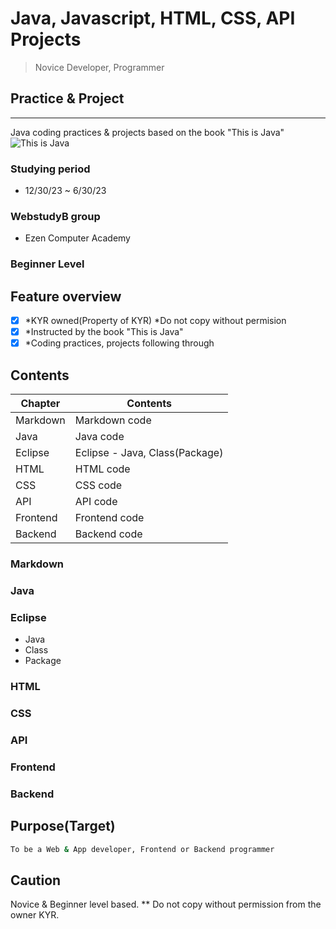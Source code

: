 # Java, Javascript, HTML, CSS, API Projects 

> Novice Developer, Programmer

## Practice & Project
---
Java coding practices & projects based on the book "This is Java"
![This is Java](https://www.hanbit.co.kr/data/books/B4861113361_l.jpg)

### Studying period
- 12/30/23 ~ 6/30/23

### WebstudyB group 
- Ezen Computer Academy

### Beginner Level

## Feature overview

*   [x] *KYR owned(Property of KYR) *Do not copy without permision
*   [x] *Instructed by the book "This is Java" 
*   [x] *Coding practices, projects following through

## Contents
| Chapter | Contents |
|---|---|
| Markdown | Markdown code
| Java | Java code |
| Eclipse | Eclipse - Java, Class(Package)
| HTML | HTML code |
| CSS | CSS code |
| API | API code |
| Frontend | Frontend code |
| Backend | Backend code |

### Markdown

### Java

### Eclipse
  + Java
  + Class
  + Package

### HTML

### CSS

### API 

### Frontend

### Backend

## Purpose(Target) 
```bash
To be a Web & App developer, Frontend or Backend programmer
```

## Caution
Novice & Beginner level based. ** Do not copy without permission from the owner KYR.
